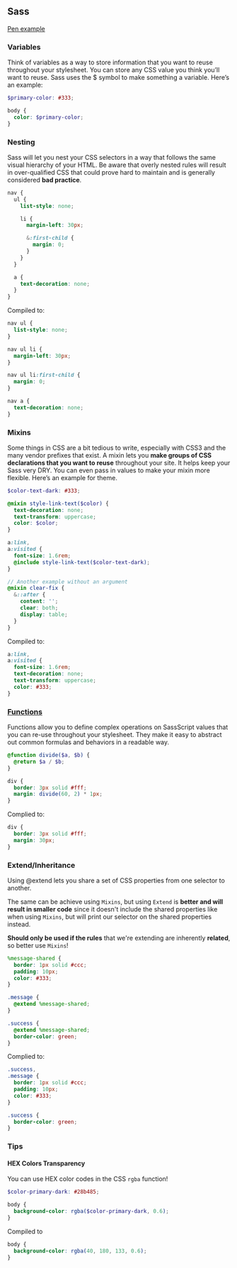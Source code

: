 ## Sass

[Pen example](https://codepen.io/Jenie7/pen/gOEpoMo)

### Variables

Think of variables as a way to store information that you want to reuse throughout your stylesheet. You can store any CSS value you think you’ll want to reuse. Sass uses the $ symbol to make something a variable. Here’s an example:

```scss
$primary-color: #333;

body {
  color: $primary-color;
}
```

### Nesting

Sass will let you nest your CSS selectors in a way that follows the same visual hierarchy of your HTML. Be aware that overly nested rules will result in over-qualified CSS that could prove hard to maintain and is generally considered **bad practice**.

```scss
nav {
  ul {
    list-style: none;

    li {
      margin-left: 30px;

      &:first-child {
        margin: 0;
      }
    }
  }

  a {
    text-decoration: none;
  }
}
```

Compiled to:

```css
nav ul {
  list-style: none;
}

nav ul li {
  margin-left: 30px;
}

nav ul li:first-child {
  margin: 0;
}

nav a {
  text-decoration: none;
}
```

### Mixins

Some things in CSS are a bit tedious to write, especially with CSS3 and the many vendor prefixes that exist. A mixin lets you **make groups of CSS declarations that you want to reuse** throughout your site. It helps keep your Sass very DRY. You can even pass in values to make your mixin more flexible. Here’s an example for theme.

```scss
$color-text-dark: #333;

@mixin style-link-text($color) {
  text-decoration: none;
  text-transform: uppercase;
  color: $color;
}

a:link,
a:visited {
  font-size: 1.6rem;
  @include style-link-text($color-text-dark);
}

// Another example without an argument
@mixin clear-fix {
  &::after {
    content: '';
    clear: both;
    display: table;
  }
}
```

Compiled to:

```css
a:link,
a:visited {
  font-size: 1.6rem;
  text-decoration: none;
  text-transform: uppercase;
  color: #333;
}
```

### [Functions](https://sass-lang.com/documentation/at-rules/function/)

Functions allow you to define complex operations on SassScript values that you can re-use throughout your stylesheet. They make it easy to abstract out common formulas and behaviors in a readable way.

```scss
@function divide($a, $b) {
  @return $a / $b;
}

div {
  border: 3px solid #fff;
  margin: divide(60, 2) * 1px;
}
```

Complied to:

```css
div {
  border: 3px solid #fff;
  margin: 30px;
}
```

### Extend/Inheritance

Using @extend lets you share a set of CSS properties from one selector to another.

The same can be achieve using `Mixins`, but using `Extend` is **better and will result in smaller code** since it doesn't include the shared properties like when using `Mixins`, but will print our selector on the shared properties instead.

**Should only be used if the rules** that we're extending are inherently **related**, so better use `Mixins`!

```scss
%message-shared {
  border: 1px solid #ccc;
  padding: 10px;
  color: #333;
}

.message {
  @extend %message-shared;
}

.success {
  @extend %message-shared;
  border-color: green;
}
```

Complied to:

```css
.success,
.message {
  border: 1px solid #ccc;
  padding: 10px;
  color: #333;
}

.success {
  border-color: green;
}
```

### Tips

#### HEX Colors Transparency

You can use HEX color codes in the CSS `rgba` function!

```scss
$color-primary-dark: #28b485;

body {
  background-color: rgba($color-primary-dark, 0.6);
}
```

Compiled to

```css
body {
  background-color: rgba(40, 180, 133, 0.6);
}
```
